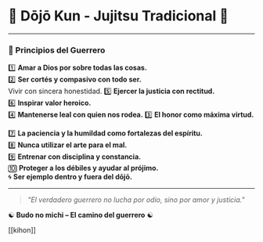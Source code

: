 
# 🏯 Dōjō Kun - Jujitsu Tradicional 🏯  

---

### 📜 Principios del Guerrero  

1️⃣ **Amar a Dios por sobre todas las cosas.**  
2️⃣ **Ser cortés y compasivo con todo ser.**  
Vivir con sincera honestidad.
5️⃣ **Ejercer la justicia con rectitud.**  
6️⃣ **Inspirar valor heroico.**  
4️⃣ **Mantenerse leal con quien nos rodea.**
3️⃣ **El honor como máxima virtud.**   

7️⃣ **La paciencia y la humildad como fortalezas del espíritu.**  
8️⃣ **Nunca utilizar el arte para el mal.**  
9️⃣ **Entrenar con disciplina y constancia.**  
🔟 **Proteger a los débiles y ayudar al prójimo.**  
🌀 **Ser ejemplo dentro y fuera del dōjō.**  

---

> _"El verdadero guerrero no lucha por odio, sino por amor y justicia."_  

☯ **Budo no michi – El camino del guerrero** ☯

[[kihon]]